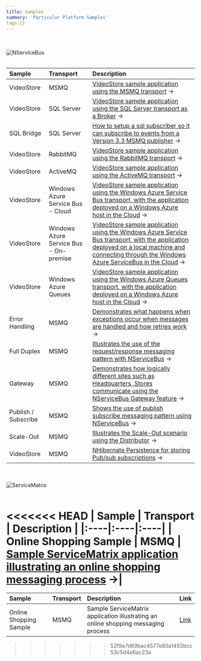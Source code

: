 ```yaml
---
title: Samples
summary: 'Particular Platform Samples'
tags:[]
---
```


<br/><br/>
![NServiceBus](/images/home/NSB.png)
<br/><br/>

| Sample | Transport | Description | 
|:----|:----|:----|
| VideoStore | MSMQ | [VideoStore sample application using the MSMQ transport](https://github.com/Particular/NServiceBus.Msmq.Samples/tree/master/VideoStore.Msmq) &rarr; |
| VideoStore | SQL Server | [VideoStore sample application using the SQL Server transport as a Broker](https://github.com/Particular/NServiceBus.SqlServer.Samples/tree/master/VideoStore.SqlServer) &rarr;|
| SQL Bridge | SQL Server | [How to setup a sql subscriber so it can subscribe to events from a Version 3.3 MSMQ publisher](https://github.com/Particular/NServiceBus.SqlServer.Samples/tree/master/SqlBridge) &rarr;|
| VideoStore | RabbitMQ | [VideoStore sample application using the RabbitMQ transport](https://github.com/Particular/NServiceBus.RabbitMQ.Samples) &rarr;|
| VideoStore | ActiveMQ | [VideoStore sample application using the ActiveMQ transport](https://github.com/Particular/NServiceBus.RabbitMQ.Samples) &rarr;|
| VideoStore | Windows Azure Service Bus - Cloud | [VideoStore sample application using the Windows Azure Service Bus transport, with the application deployed on a  Windows Azure host in the Cloud](https://github.com/Particular/NServiceBus.Azure.Samples/tree/master/VideoStore.AzureServiceBus.Cloud) &rarr;|
| VideoStore | Windows Azure Service Bus - On-premise | [VideoStore sample application using the Windows Azure Service Bus transport, with the application deployed on a local machine and connecting through the Windows Azure ServiceBus in the Cloud](https://github.com/Particular/NServiceBus.Azure.Samples/tree/master/VideoStore.AzureServiceBus.OnPremises) &rarr;|
| VideoStore | Windows Azure Queues | [VideoStore sample application using the Windows Azure Queues transport, with the application deployed on a  Windows Azure host in the Cloud](https://github.com/Particular/NServiceBus.Azure.Samples/tree/master/VideoStore.AzureStorageQueues.Cloud) &rarr;|
| Error Handling  | MSMQ | [Demonstrates what happens when exceptions occur when messages are handled and how retries work](https://github.com/Particular/NServiceBus.Msmq.Samples/tree/master/ErrorHandling) &rarr;|
| Full Duplex  | MSMQ | [Illustrates the use of the request/response messaging pattern with NServiceBus](https://github.com/Particular/NServiceBus.Msmq.Samples/tree/master/FullDuplex) &rarr;|
| Gateway  | MSMQ | [Demonstrates how logically different sites such as Headquarters, Stores communicate using the NServiceBus Gateway feature](https://github.com/Particular/NServiceBus.Msmq.Samples/tree/master/Gateway) &rarr;|
| Publish / Subscribe  | MSMQ | [Shows the use of publish subscribe messaging pattern using NServiceBus](https://github.com/Particular/NServiceBus.Msmq.Samples/tree/master/PubSub) &rarr;|
| Scale-Out  | MSMQ | [Illustrates the Scale-Out scenario using the Distributor](https://github.com/Particular/NServiceBus.Msmq.Samples/tree/master/ScaleOut) &rarr;|
| VideoStore | MSMQ | [NHibernate Persistence for storing Pub/sub subscriptions](https://github.com/Particular/NServiceBus.NHibernate.Samples) &rarr;|


<br/><br/>
![ServiceMatrix](/images/home/SM.png)
<br/><br/>


<<<<<<< HEAD
| Sample | Transport | Description | 
|:----|:----|:----|
| Online Shopping Sample | MSMQ | [Sample ServiceMatrix application illustrating an online shopping messaging process](https://github.com/Particular/ServiceMatrix.Samplesq) &rarr;|
=======
| Sample | Transport | Description | Link |
|:----|:----|:----|:----|
| Online Shopping Sample | MSMQ | Sample ServiceMatrix application illustrating an online shopping messaging process | [Link](https://github.com/Particular/ServiceMatrix.Samples) |
>>>>>>> 52f9e7d69bac4577e80a1492bcc53c5d4e6ac23a

<br/><br/>
